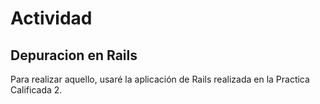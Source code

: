 # Actividad

## Depuracion en Rails

Para realizar aquello, usaré la aplicación de Rails realizada en la Practica Calificada 2.

